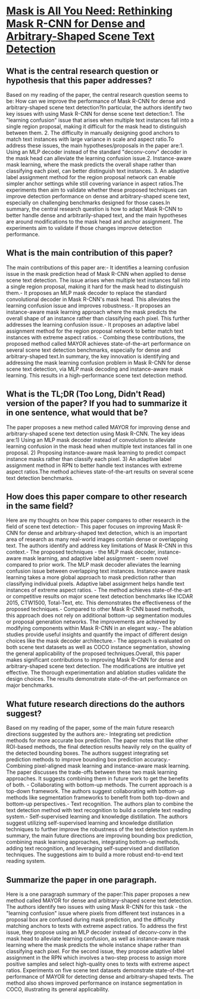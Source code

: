# [Mask is All You Need: Rethinking Mask R-CNN for Dense and   Arbitrary-Shaped Scene Text Detection](https://arxiv.org/abs/2109.03426)

## What is the central research question or hypothesis that this paper addresses?

Based on my reading of the paper, the central research question seems to be: How can we improve the performance of Mask R-CNN for dense and arbitrary-shaped scene text detection?In particular, the authors identify two key issues with using Mask R-CNN for dense scene text detection:1. The "learning confusion" issue that arises when multiple text instances fall into a single region proposal, making it difficult for the mask head to distinguish between them. 2. The difficulty in manually designing good anchors to match text instances with large variance in scale and aspect ratio.To address these issues, the main hypotheses/proposals in the paper are:1. Using an MLP decoder instead of the standard "deconv-conv" decoder in the mask head can alleviate the learning confusion issue.2. Instance-aware mask learning, where the mask predicts the overall shape rather than classifying each pixel, can better distinguish text instances. 3. An adaptive label assignment method for the region proposal network can enable simpler anchor settings while still covering variance in aspect ratios.The experiments then aim to validate whether these proposed techniques can improve detection performance on dense and arbitrary-shaped scene text, especially on challenging benchmarks designed for those cases.In summary, the central research question is how to adapt Mask R-CNN to better handle dense and arbitrarily-shaped text, and the main hypotheses are around modifications to the mask head and anchor assignment. The experiments aim to validate if those changes improve detection performance.


## What is the main contribution of this paper?

The main contributions of this paper are:- It identifies a learning confusion issue in the mask prediction head of Mask R-CNN when applied to dense scene text detection. The issue arises when multiple text instances fall into a single region proposal, making it hard for the mask head to distinguish them.- It proposes an MLP mask decoder to replace the standard convolutional decoder in Mask R-CNN's mask head. This alleviates the learning confusion issue and improves robustness.- It proposes an instance-aware mask learning approach where the mask predicts the overall shape of an instance rather than classifying each pixel. This further addresses the learning confusion issue.- It proposes an adaptive label assignment method for the region proposal network to better match text instances with extreme aspect ratios. - Combing these contributions, the proposed method called MAYOR achieves state-of-the-art performance on several scene text detection benchmarks, especially for dense and arbitrary-shaped text.In summary, the key innovation is identifying and addressing the mask learning confusion problem in Mask R-CNN for dense scene text detection, via MLP mask decoding and instance-aware mask learning. This results in a high-performance scene text detection method.


## What is the TL;DR (Too Long, Didn't Read) version of the paper? If you had to summarize it in one sentence, what would that be?

The paper proposes a new method called MAYOR for improving dense and arbitrary-shaped scene text detection using Mask R-CNN. The key ideas are:1) Using an MLP mask decoder instead of convolution to alleviate learning confusion in the mask head when multiple text instances fall in one proposal. 2) Proposing instance-aware mask learning to predict compact instance masks rather than classify each pixel. 3) An adaptive label assignment method in RPN to better handle text instances with extreme aspect ratios.The method achieves state-of-the-art results on several scene text detection benchmarks.


## How does this paper compare to other research in the same field?

Here are my thoughts on how this paper compares to other research in the field of scene text detection:- This paper focuses on improving Mask R-CNN for dense and arbitrary-shaped text detection, which is an important area of research as many real-world images contain dense or overlapping text. The authors identify and address key limitations of Mask R-CNN in this context.- The proposed techniques - the MLP mask decoder, instance-aware mask learning, and adaptive label assignment - seem novel compared to prior work. The MLP mask decoder alleviates the learning confusion issue between overlapping text instances. Instance-aware mask learning takes a more global approach to mask prediction rather than classifying individual pixels. Adaptive label assignment helps handle text instances of extreme aspect ratios. - The method achieves state-of-the-art or competitive results on major scene text detection benchmarks like ICDAR 2015, CTW1500, Total-Text, etc. This demonstrates the effectiveness of the proposed techniques.- Compared to other Mask R-CNN based methods, this approach does not rely on additional bottom-up segmentation modules or proposal generation networks. The improvements are achieved by modifying components within Mask R-CNN in an elegant way.- The ablation studies provide useful insights and quantify the impact of different design choices like the mask decoder architecture.- The approach is evaluated on both scene text datasets as well as COCO instance segmentation, showing the general applicability of the proposed techniques.Overall, this paper makes significant contributions to improving Mask R-CNN for dense and arbitrary-shaped scene text detection. The modifications are intuitive yet effective. The thorough experimentation and ablation studies validate the design choices. The results demonstrate state-of-the-art performance on major benchmarks.


## What future research directions do the authors suggest?

Based on my reading of the paper, some of the main future research directions suggested by the authors are:- Integrating set prediction methods for more accurate box prediction. The paper notes that like other ROI-based methods, the final detection results heavily rely on the quality of the detected bounding boxes. The authors suggest integrating set prediction methods to improve bounding box prediction accuracy.- Combining pixel-aligned mask learning and instance-aware mask learning. The paper discusses the trade-offs between these two mask learning approaches. It suggests combining them in future work to get the benefits of both. - Collaborating with bottom-up methods. The current approach is a top-down framework. The authors suggest collaborating with bottom-up methods like segmentation frameworks to benefit from both top-down and bottom-up perspectives.- Text recognition. The authors plan to combine the text detection method with text recognition to build a complete text reading system.- Self-supervised learning and knowledge distillation. The authors suggest utilizing self-supervised learning and knowledge distillation techniques to further improve the robustness of the text detection system.In summary, the main future directions are improving bounding box prediction, combining mask learning approaches, integrating bottom-up methods, adding text recognition, and leveraging self-supervised and distillation techniques. The suggestions aim to build a more robust end-to-end text reading system.


## Summarize the paper in one paragraph.

Here is a one paragraph summary of the paper:This paper proposes a new method called MAYOR for dense and arbitrary-shaped scene text detection. The authors identify two issues with using Mask R-CNN for this task - the "learning confusion" issue where pixels from different text instances in a proposal box are confused during mask prediction, and the difficulty matching anchors to texts with extreme aspect ratios. To address the first issue, they propose using an MLP decoder instead of deconv-conv in the mask head to alleviate learning confusion, as well as instance-aware mask learning where the mask predicts the whole instance shape rather than classifying each pixel. For the second issue, they propose adaptive label assignment in the RPN which involves a two-step process to assign more positive samples and select high-quality ones to texts with extreme aspect ratios. Experiments on five scene text datasets demonstrate state-of-the-art performance of MAYOR for detecting dense and arbitrary-shaped texts. The method also shows improved performance on instance segmentation in COCO, illustrating its general applicability.
